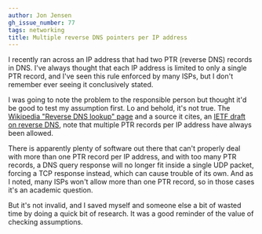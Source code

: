 ```yaml
---
author: Jon Jensen
gh_issue_number: 77
tags: networking
title: Multiple reverse DNS pointers per IP address
---
```


I recently ran across an IP address that had two PTR (reverse DNS) records in DNS. I've always thought that each IP address is limited to only a single PTR record, and I've seen this rule enforced by many ISPs, but I don't remember ever seeing it conclusively stated.

I was going to note the problem to the responsible person but thought it'd be good  to test my assumption first. Lo and behold, it's not true. The [Wikipedia "Reverse DNS lookup" page](http://en.wikipedia.org/wiki/Reverse_DNS_lookup) and a source it cites, an [IETF draft on reverse DNS](http://tools.ietf.org/html/draft-ietf-dnsop-reverse-mapping-considerations-06), note that multiple PTR records per IP address have always been allowed.

There is apparently plenty of software out there that can't properly deal with more than one PTR record per IP address, and with too many PTR records, a DNS query response will no longer fit inside a single UDP packet, forcing a TCP response instead, which can cause trouble of its own. And as I noted, many ISPs won't allow more than one PTR record, so in those cases it's an academic question.

But it's not invalid, and I saved myself and someone else a bit of wasted time by doing a quick bit of research. It was a good reminder of the value of checking assumptions.

